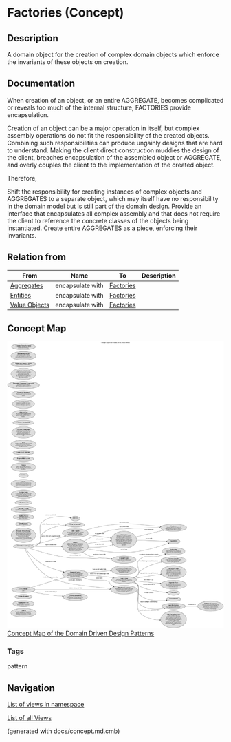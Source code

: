 # Factories (Concept)
## Description
A domain object for the creation of complex domain objects which enforce the
invariants of these objects on creation.

## Documentation
When creation of an object, or an entire AGGREGATE, becomes complicated or
reveals too much of the internal structure, FACTORIES provide encapsulation.

Creation of an object can be a major operation in itself, but complex assembly
operations do not fit the responsibility of the created objects. Combining such
responsibilities can produce ungainly designs that are hard to understand.
Making the client direct construction  muddies the design of the client,
breaches encapsulation of the assembled object or AGGREGATE, and overly couples
the client to the implementation of the created object.

Therefore,

Shift the responsibility for creating instances of complex objects and
AGGREGATES to a separate object, which may itself have no responsibility in the
domain model but is still part of the domain design. Provide an interface that
encapsulates all complex assembly and that does not require the client to
reference the concrete classes of the objects being instantiated. Create entire
AGGREGATES as a piece, enforcing their invariants.

## Relation from
| From | Name | To | Description |
|---|---|---|---|
| [Aggregates](../../software-development/domain-driven-design/c-aggregates.md) | encapsulate with | [Factories](../../software-development/domain-driven-design/c-factories.md) |  |
| [Entities](../../software-development/domain-driven-design/c-entities.md) | encapsulate with | [Factories](../../software-development/domain-driven-design/c-factories.md) |  |
| [Value Objects](../../software-development/domain-driven-design/c-value-objects.md) | encapsulate with | [Factories](../../software-development/domain-driven-design/c-factories.md) |  |

## Concept Map
![Concept Map of the Domain Driven Design Patterns](../../software-development/domain-driven-design/concept-view.png)
[Concept Map of the Domain Driven Design Patterns](../../software-development/domain-driven-design/concept-view.md)

### Tags
pattern


## Navigation
[List of views in namespace](./views-in-namespace.md)

[List of all Views](../../views.md)

(generated with docs/concept.md.cmb)
